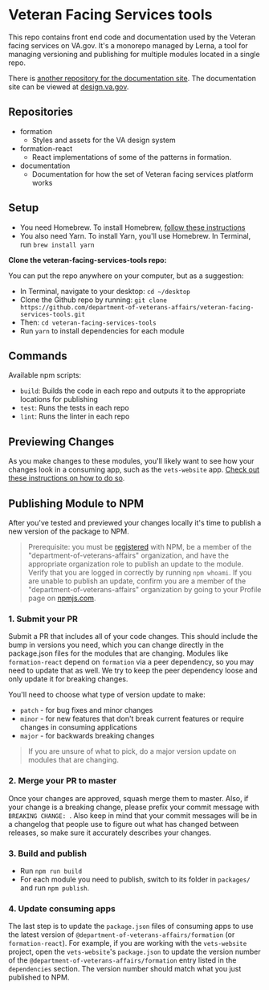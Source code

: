 # Veteran Facing Services tools

This repo contains front end code and documentation used by the Veteran facing services on VA.gov. It's a monorepo managed by Lerna, a tool for managing versioning and publishing for multiple modules located in a single repo.

There is [another repository for the documentation site](https://github.com/department-of-veterans-affairs/vets-design-system-documentation). The documentation site can be viewed at [design.va.gov](https://design.va.gov).



## Repositories

- formation
   - Styles and assets for the VA design system
- formation-react
   - React implementations of some of the patterns in formation.
- documentation
   - Documentation for how the set of Veteran facing services platform works

## Setup

- You need Homebrew. To install Homebrew, [follow these instructions](https://www.howtogeek.com/211541/homebrew-for-os-x-easily-installs-desktop-apps-and-terminal-utilities/)
- You also need Yarn. To install Yarn, you'll use Homebrew. In Terminal, run `brew install yarn`

**Clone the veteran-facing-services-tools repo:**

You can put the repo anywhere on your computer, but as a suggestion:
- In Terminal, navigate to your desktop: `cd ~/desktop`
- Clone the Github repo by running: `git clone https://github.com/department-of-veterans-affairs/veteran-facing-services-tools.git`
- Then: `cd veteran-facing-services-tools`
- Run `yarn` to install dependencies for each module

## Commands

Available npm scripts:

- `build`: Builds the code in each repo and outputs it to the appropriate locations for publishing
- `test`: Runs the tests in each repo
- `lint`: Runs the linter in each repo

## Previewing Changes

As you make changes to these modules, you'll likely want to see how your changes look in a consuming app, such as the `vets-website` app. [Check out these instructions on how to do so](./previewing-changes.md).

## Publishing Module to NPM

After you've tested and previewed your changes locally it's time to publish a new version of the package to NPM.

> Prerequisite: you must be [registered](https://docs.npmjs.com/getting-started/publishing-npm-packages) with NPM, be a member of the "department-of-veterans-affairs" organization, and have the appropriate organization role to publish an update to the module. Verify that you are logged in correctly by running `npm whoami`. If you are unable to publish an update, confirm you are a member of the "department-of-veterans-affairs" organization by going to your Profile page on [npmjs.com](https://www.npmjs.com).

### 1. Submit your PR

Submit a PR that includes all of your code changes. This should include the bump in versions you need, which you can change directly in the package.json files for the modules that are changing. Modules like `formation-react` depend on `formation` via a peer dependency, so you may need to update that as well. We try to keep the peer dependency loose and only update it for breaking changes.

You'll need to choose what type of version update to make:

- `patch` - for bug fixes and minor changes
- `minor` - for new features that don't break current features or require changes in consuming applications
- `major` - for backwards breaking changes

> If you are unsure of what to pick, do a major version update on modules that are changing.

### 2. Merge your PR to master

Once your changes are approved, squash merge them to master. Also, if your change is a breaking change, please prefix your commit message with `BREAKING CHANGE: `. Also keep in mind that your commit messages will be in a changelog that people use to figure out what has changed between releases, so make sure it accurately describes your changes.

### 3. Build and publish

* Run `npm run build`
* For each module you need to publish, switch to its folder in `packages/` and run `npm publish`.

### 4. Update consuming apps

The last step is to update the `package.json` files of consuming apps to use the latest version of `@department-of-veterans-affairs/formation` (or `formation-react`). For example, if you are working with the `vets-website` project, open the `vets-website`'s `package.json` to update the version number of the `@department-of-veterans-affairs/formation` entry listed in the `dependencies` section. The version number should match what you just published to NPM.
